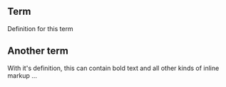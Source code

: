 ## Term

Definition for this term

## Another term

With it's definition, this can contain bold text
and all other kinds of inline markup ...
